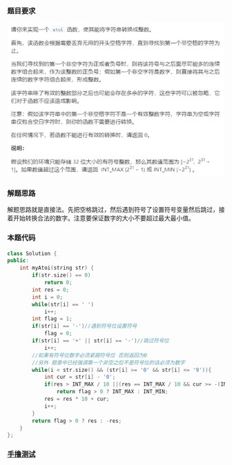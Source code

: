 ### 题目要求

![](./pic/8.png)

### 解题思路

解题思路就是直接法。先把空格跳过，然后遇到符号了设置符号变量然后跳过，接着开始转换合法的数字。注意要保证数字的大小不要超过最大最小值。

### 本题代码

```c++
class Solution {
public:
    int myAtoi(string str) {
        if(str.size() == 0)
            return 0;
        int res = 0;
        int i = 0;
        while(str[i] == ' ')
            i++;
        int flag = 1;
        if(str[i] == '-')//遇到符号位设置符号
            flag = 0;
        if(str[i] == '+' || str[i] == '-')//跳过符号位
            i++;
        //如果有符号位数字必须紧跟符号位 否则返回为0
        //另外 题意中已经强调第一个非空之后不是符号位的话必须为数字
        while(i < str.size() && (str[i] >= '0' && str[i] <= '9')){
            int cur = str[i] - '0';
            if(res > INT_MAX / 10 ||(res == INT_MAX / 10 && cur >= -(INT_MIN % 10)))
                return flag > 0 ? INT_MAX : INT_MIN;
            res = res * 10 + cur;
            i++;
        }
        return flag > 0 ? res : -res;
    }
};
```

### [手撸测试](<https://leetcode-cn.com/problems/string-to-integer-atoi/>) 
